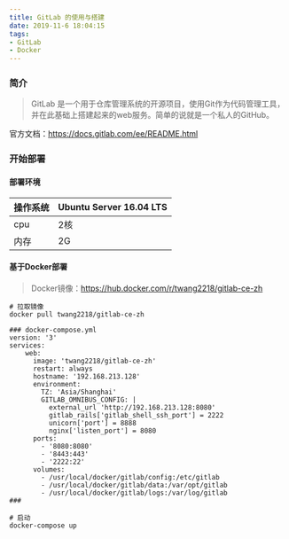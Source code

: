 ```yaml
---
title: GitLab 的使用与搭建   
date: 2019-11-6 18:04:15  
tags:  
- GitLab  
- Docker
---
```


### 简介  
> GitLab 是一个用于仓库管理系统的开源项目，使用Git作为代码管理工具，并在此基础上搭建起来的web服务。简单的说就是一个私人的GitHub。  

官方文档：https://docs.gitlab.com/ee/README.html

### 开始部署  
#### 部署环境  
| 操作系统  | Ubuntu Server 16\.04 LTS |
|-----|---------------|
| cpu | 2核            |
| 内存  | 2G          |

#### 基于Docker部署  
> Docker镜像：https://hub.docker.com/r/twang2218/gitlab-ce-zh

```
# 拉取镜像  
docker pull twang2218/gitlab-ce-zh

### docker-compose.yml
version: '3'
services:
    web:
      image: 'twang2218/gitlab-ce-zh'
      restart: always
      hostname: '192.168.213.128'
      environment:
        TZ: 'Asia/Shanghai'
        GITLAB_OMNIBUS_CONFIG: |
          external_url 'http://192.168.213.128:8080'
          gitlab_rails['gitlab_shell_ssh_port'] = 2222
          unicorn['port'] = 8888
          nginx['listen_port'] = 8080
      ports:
        - '8080:8080'
        - '8443:443'
        - '2222:22'
      volumes:
        - /usr/local/docker/gitlab/config:/etc/gitlab
        - /usr/local/docker/gitlab/data:/var/opt/gitlab
        - /usr/local/docker/gitlab/logs:/var/log/gitlab
###

# 启动  
docker-compose up
```
